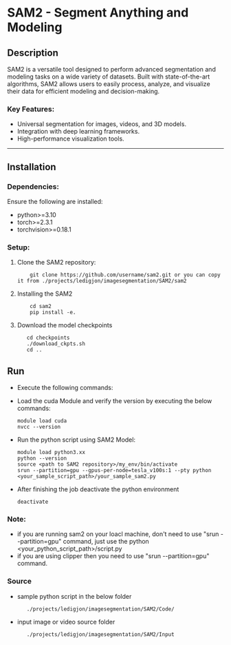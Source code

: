 # SAM2 - Segment Anything and Modeling

## Description
SAM2 is a versatile tool designed to perform advanced segmentation and modeling tasks on a wide variety of datasets. Built with state-of-the-art algorithms, SAM2 allows users to easily process, analyze, and visualize their data for efficient modeling and decision-making.

### Key Features:
- Universal segmentation for images, videos, and 3D models.
- Integration with deep learning frameworks.
- High-performance visualization tools.

---

## Installation

### Dependencies:
Ensure the following are installed:
- python>=3.10
- torch>=2.3.1
- torchvision>=0.18.1

### Setup:
1. Clone the SAM2 repository:
   
           git clone https://github.com/username/sam2.git or you can copy it from ./projects/ledigjon/imagesegmentation/SAM2/sam2

2. Installing the SAM2
   
           cd sam2
           pip install -e.
   
4. Download the model checkpoints
  
          cd checkpoints
          ./download_ckpts.sh
          cd ..

## Run
- Execute the following commands:

- Load the cuda Module and verify the version by executing the below commands:

      module load cuda
      nvcc --version

- Run the python script using SAM2 Model:
  
      module load python3.xx
      python --version   
      source <path to SAM2 repository>/my_env/bin/activate
      srun --partition=gpu --gpus-per-node=tesla_v100s:1 --pty python <your_sample_script_path>/your_sample_sam2.py

- After finishing the job deactivate the python environment

      deactivate

### Note:

- if you are running sam2 on your loacl machine, don't need to use "srun --partition=gpu" command, just use the python <your_python_script_path>/script.py
- if you are using clipper then you need to use "srun --partition=gpu" command.


### Source 

- sample python script in the below folder

         ./projects/ledigjon/imagesegmentation/SAM2/Code/

- input image or video source folder

         ./projects/ledigjon/imagesegmentation/SAM2/Input






  

  
   
   
